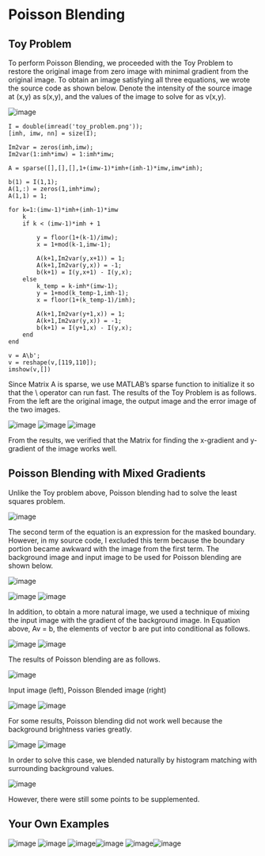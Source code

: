 Poisson Blending
================

## Toy Problem

To perform Poisson Blending, we proceeded with the Toy Problem to restore the original image from zero image with minimal gradient from the original image.
To obtain an image satisfying all three equations, we wrote the source code as shown below.
Denote the intensity of the source image at (x,y) as s(x,y), and the values of the image to solve for as v(x,y). 

![image](https://user-images.githubusercontent.com/44015662/47510708-a2fc7600-d8b3-11e8-8f29-a19b82ea8faa.png)


``` 
I = double(imread('toy_problem.png'));
[imh, imw, nn] = size(I);
 
Im2var = zeros(imh,imw);
Im2var(1:imh*imw) = 1:imh*imw;
 
A = sparse([],[],[],1+(imw-1)*imh+(imh-1)*imw,imw*imh);
 
b(1) = I(1,1);
A(1,:) = zeros(1,imh*imw);
A(1,1) = 1;
 
for k=1:(imw-1)*imh+(imh-1)*imw
    k
    if k < (imw-1)*imh + 1
        
        y = floor(1+(k-1)/imw);
        x = 1+mod(k-1,imw-1);
        
        A(k+1,Im2var(y,x+1)) = 1;
        A(k+1,Im2var(y,x)) = -1;
        b(k+1) = I(y,x+1) - I(y,x);
    else
        k_temp = k-imh*(imw-1);
        y = 1+mod(k_temp-1,imh-1);
        x = floor(1+(k_temp-1)/imh);
        
        A(k+1,Im2var(y+1,x)) = 1;
        A(k+1,Im2var(y,x)) = -1;
        b(k+1) = I(y+1,x) - I(y,x);
    end
end
 
v = A\b';
v = reshape(v,[119,110]);
imshow(v,[])
```

Since Matrix A is sparse, we use MATLAB’s sparse function to initialize it so that the \ operator can run fast. The results of the Toy Problem is as follows. From the left are the original image, the output image and the error image of the two images.

![image](https://user-images.githubusercontent.com/44015662/47510922-169e8300-d8b4-11e8-972f-03818b34ad5d.png) ![image](https://user-images.githubusercontent.com/44015662/47510927-1900dd00-d8b4-11e8-95b0-645af0ba5884.png) ![image](https://user-images.githubusercontent.com/44015662/47510933-1bfbcd80-d8b4-11e8-8d12-be44f989050e.png)

From the results, we verified that the Matrix for finding the x-gradient and y-gradient of the image works well.

## Poisson Blending with Mixed Gradients

Unlike the Toy problem above, Poisson blending had to solve the least squares problem.

![image](https://user-images.githubusercontent.com/44015662/47511048-54031080-d8b4-11e8-88cd-ddb095b4e779.png)

The second term of the equation is an expression for the masked boundary. However, in my source code, I excluded this term because the boundary portion became awkward with the image from the first term. 
The background image and input image to be used for Poisson blending are shown below.

![image](https://user-images.githubusercontent.com/44015662/47511086-6ed58500-d8b4-11e8-8cc2-eeb9047e4f7b.png)

![image](https://user-images.githubusercontent.com/44015662/47511094-7301a280-d8b4-11e8-8aff-22cde9a25d44.png) ![image](https://user-images.githubusercontent.com/44015662/47511098-7432cf80-d8b4-11e8-9ba0-b7247dda09e8.png)

In addition, to obtain a more natural image, we used a technique of mixing the input image with the gradient of the background image. In Equation above, Av = b, the elements of vector b are put into conditional as follows.

![image](https://user-images.githubusercontent.com/44015662/47511214-b65c1100-d8b4-11e8-8eb6-baae25561caa.png)
![image](https://user-images.githubusercontent.com/44015662/47511221-b825d480-d8b4-11e8-8b12-64c205fda955.png)

The results of Poisson blending are as follows.

![image](https://user-images.githubusercontent.com/44015662/47511222-b9ef9800-d8b4-11e8-9ec5-bc004cb9fd52.png)

Input image (left), Poisson Blended image (right)

![image](https://user-images.githubusercontent.com/44015662/47511227-bc51f200-d8b4-11e8-8dc3-b38cdd8bfa78.png)
![image](https://user-images.githubusercontent.com/44015662/47511235-bf4ce280-d8b4-11e8-8265-33319fb854ce.png)

For some results, Poisson blending did not work well because the background brightness varies greatly.

![image](https://user-images.githubusercontent.com/44015662/47511242-c3790000-d8b4-11e8-90ba-a2a8d445750f.png)
![image](https://user-images.githubusercontent.com/44015662/47511253-c83db400-d8b4-11e8-8be4-6c3d1b035cbe.png)

In order to solve this case, we blended naturally by histogram matching with surrounding background values.

![image](https://user-images.githubusercontent.com/44015662/47511264-cd026800-d8b4-11e8-807d-bc9fc715b669.png)

However, there were still some points to be supplemented.

## Your Own Examples

![image](https://user-images.githubusercontent.com/44015662/47511269-cffd5880-d8b4-11e8-9aa1-ccdd7445b0e8.png) ![image](https://user-images.githubusercontent.com/44015662/47511273-d25fb280-d8b4-11e8-8323-7d101133c308.png)
![image](https://user-images.githubusercontent.com/44015662/47511278-d7246680-d8b4-11e8-8bf5-87c8bd7140f4.png)![image](https://user-images.githubusercontent.com/44015662/47511292-d986c080-d8b4-11e8-87e3-2c614ead40aa.png)
![image](https://user-images.githubusercontent.com/44015662/47511300-de4b7480-d8b4-11e8-9ceb-1bfc81c81004.png)![image](https://user-images.githubusercontent.com/44015662/47511305-e0153800-d8b4-11e8-992d-6becdaa3f2ca.png)
